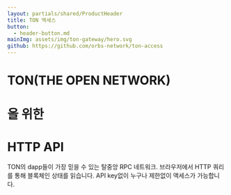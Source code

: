 ```yaml
---
layout: partials/shared/ProductHeader
title: TON 액세스
button: 
  - header-button.md
mainImg: assets/img/ton-gateway/hero.svg
github: https://github.com/orbs-network/ton-access
---
```


# TON(THE OPEN NETWORK)
# 을 위한
# HTTP API

TON의 dapp들이 가장 믿을 수 있는 탈중앙 RPC 네트워크. 브라우저에서 HTTP 쿼리를 통해 블록체인 상태를 읽습니다. API key없이 누구나 제한없이 액세스가 가능합니다.